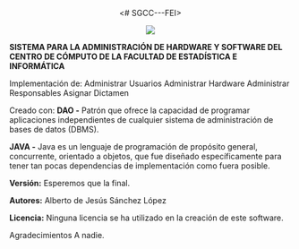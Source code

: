 <p align="center">
  <# SGCC---FEI>
</p>

<p align="center">
  <img src="https://i.imgur.com/ZxrjOhz.png">
</p>


**SISTEMA PARA LA ADMINISTRACIÓN DE HARDWARE Y
SOFTWARE DEL CENTRO DE CÓMPUTO DE LA FACULTAD DE
ESTADÍSTICA E INFORMÁTICA**

Implementación de:
Administrar Usuarios
Administrar Hardware
Administrar Responsables
Asignar Dictamen

Creado con:
**DAO -** 
Patrón que ofrece la capacidad de programar aplicaciones 
independientes de cualquier sistema de administración de
bases de datos (DBMS).

**JAVA -**
Java es un lenguaje de programación de propósito general, 
concurrente, orientado a objetos, que fue diseñado específicamente
para tener tan pocas dependencias de implementación como fuera posible.

**Versión:**
Esperemos que la final.

**Autores:**
Alberto de Jesús Sánchez López

**Licencia:**
Ninguna licencia se ha utilizado en la creación de este software.

Agradecimientos
A nadie. 
